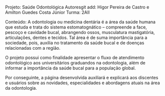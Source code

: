 Projeto: Saúde Odontológica
Autoresgit add: Higor Pereira de Castro e Amilton Guedes Costa Júnior
Turma: 2AII

Conteúdo: A odontologia ou medicina dentária é a área da saúde humana que estuda e trata do sistema estomatognático – compreende a face, pescoço e cavidade bucal, abrangendo ossos, musculatura mastigatória, articulações, dentes e tecidos. Tal área é de suma importância para a sociedade, pois, auxilia no tratamento da saúde
bucal e de doenças relacionadas com a região. 

O projeto possui como finalidade apresentar o fluxo de atendimento odontológico aos universitários graduandos na odontologia, além de informar a importância da saúde bucal para a população global.

Por conseguinte, a página desenvolvida auxiliará e explicará aos discentes e usuários sobre as novidades, especialidades e abordagens atuais na área da odontologia.
